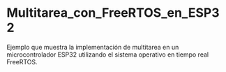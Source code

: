 # Multitarea_con_FreeRTOS_en_ESP32
Ejemplo que muestra la implementación de multitarea en un microcontrolador ESP32 utilizando el sistema operativo en tiempo real FreeRTOS.
